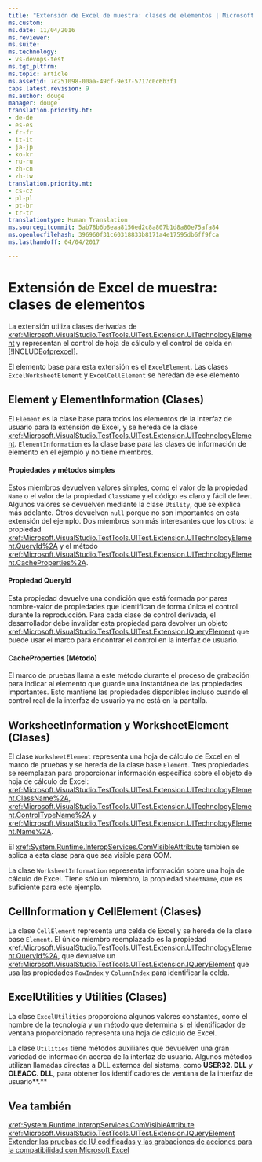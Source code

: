 ```yaml
---
title: "Extensión de Excel de muestra: clases de elementos | Microsoft Docs"
ms.custom: 
ms.date: 11/04/2016
ms.reviewer: 
ms.suite: 
ms.technology:
- vs-devops-test
ms.tgt_pltfrm: 
ms.topic: article
ms.assetid: 7c251098-00aa-49cf-9e37-5717c0c6b3f1
caps.latest.revision: 9
ms.author: douge
manager: douge
translation.priority.ht:
- de-de
- es-es
- fr-fr
- it-it
- ja-jp
- ko-kr
- ru-ru
- zh-cn
- zh-tw
translation.priority.mt:
- cs-cz
- pl-pl
- pt-br
- tr-tr
translationtype: Human Translation
ms.sourcegitcommit: 5ab78b6b8eaa8156ed2c8a807b1d8a80e75afa84
ms.openlocfilehash: 396960f31c60318833b8171a4e17595db6ff9fca
ms.lasthandoff: 04/04/2017

---
```

# <a name="sample-excel-extension-element-classes"></a>Extensión de Excel de muestra: clases de elementos
La extensión utiliza clases derivadas de <xref:Microsoft.VisualStudio.TestTools.UITest.Extension.UITechnologyElement> y representan el control de hoja de cálculo y el control de celda en [!INCLUDE[ofprexcel](../test/includes/ofprexcel_md.md)].  
  
 El elemento base para esta extensión es el `ExcelElement`. Las clases `ExcelWorksheetElement` y `ExcelCellElement` se heredan de ese elemento  
  
## <a name="element-and-elementinformation-classes"></a>Element y ElementInformation (Clases)  
 El `Element` es la clase base para todos los elementos de la interfaz de usuario para la extensión de Excel, y se hereda de la clase <xref:Microsoft.VisualStudio.TestTools.UITest.Extension.UITechnologyElement>. `ElementInformation` es la clase base para las clases de información de elemento en el ejemplo y no tiene miembros.  
  
#### <a name="simple-properties-and-methods"></a>Propiedades y métodos simples  
 Estos miembros devuelven valores simples, como el valor de la propiedad `Name` o el valor de la propiedad `ClassName` y el código es claro y fácil de leer. Algunos valores se devuelven mediante la clase `Utility`, que se explica más adelante. Otros devuelven `null` porque no son importantes en esta extensión del ejemplo. Dos miembros son más interesantes que los otros: la propiedad <xref:Microsoft.VisualStudio.TestTools.UITest.Extension.UITechnologyElement.QueryId%2A> y el método <xref:Microsoft.VisualStudio.TestTools.UITest.Extension.UITechnologyElement.CacheProperties%2A>.  
  
#### <a name="queryid-property"></a>Propiedad QueryId  
 Esta propiedad devuelve una condición que está formada por pares nombre-valor de propiedades que identifican de forma única el control durante la reproducción. Para cada clase de control derivada, el desarrollador debe invalidar esta propiedad para devolver un objeto <xref:Microsoft.VisualStudio.TestTools.UITest.Extension.IQueryElement> que puede usar el marco para encontrar el control en la interfaz de usuario.  
  
#### <a name="cacheproperties-method"></a>CacheProperties (Método)  
 El marco de pruebas llama a este método durante el proceso de grabación para indicar al elemento que guarde una instantánea de las propiedades importantes. Esto mantiene las propiedades disponibles incluso cuando el control real de la interfaz de usuario ya no está en la pantalla.  
  
## <a name="worksheetelement-and-worksheetinformation-classes"></a>WorksheetInformation y WorksheetElement (Clases)  
 El clase `WorksheetElement` representa una hoja de cálculo de Excel en el marco de pruebas y se hereda de la clase base `Element`. Tres propiedades se reemplazan para proporcionar información específica sobre el objeto de hoja de cálculo de Excel: <xref:Microsoft.VisualStudio.TestTools.UITest.Extension.UITechnologyElement.ClassName%2A>, <xref:Microsoft.VisualStudio.TestTools.UITest.Extension.UITechnologyElement.ControlTypeName%2A> y <xref:Microsoft.VisualStudio.TestTools.UITest.Extension.UITechnologyElement.Name%2A>.  
  
 El <xref:System.Runtime.InteropServices.ComVisibleAttribute> también se aplica a esta clase para que sea visible para COM.  
  
 La clase `WorksheetInformation` representa información sobre una hoja de cálculo de Excel. Tiene sólo un miembro, la propiedad `SheetName`, que es suficiente para este ejemplo.  
  
## <a name="cellelement-and-cellinformation-classes"></a>CellInformation y CellElement (Clases)  
 La clase `CellElement` representa una celda de Excel y se hereda de la clase base `Element`. El único miembro reemplazado es la propiedad <xref:Microsoft.VisualStudio.TestTools.UITest.Extension.UITechnologyElement.QueryId%2A>, que devuelve un <xref:Microsoft.VisualStudio.TestTools.UITest.Extension.IQueryElement> que usa las propiedades `RowIndex` y `ColumnIndex` para identificar la celda.  
  
## <a name="utilities-and-excelutilities-classes"></a>ExcelUtilities y Utilities (Clases)  
 La clase `ExcelUtilities` proporciona algunos valores constantes, como el nombre de la tecnología y un método que determina si el identificador de ventana proporcionado representa una hoja de cálculo de Excel.  
  
 La clase `Utilities` tiene métodos auxiliares que devuelven una gran variedad de información acerca de la interfaz de usuario. Algunos métodos utilizan llamadas directas a DLL externos del sistema, como **USER32. DLL** y **OLEACC. DLL**, para obtener los identificadores de ventana de la interfaz de usuario**.**  
  
## <a name="see-also"></a>Vea también  
 <xref:System.Runtime.InteropServices.ComVisibleAttribute>   
 <xref:Microsoft.VisualStudio.TestTools.UITest.Extension.IQueryElement>   
 [Extender las pruebas de IU codificadas y las grabaciones de acciones para la compatibilidad con Microsoft Excel](../test/extending-coded-ui-tests-and-action-recordings-to-support-microsoft-excel.md)

